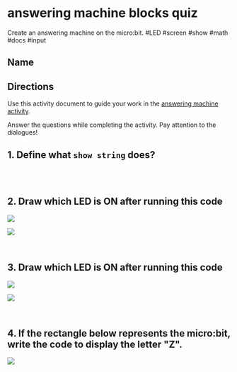 # answering machine blocks quiz

Create an answering machine on the micro:bit. #LED #screen #show #math #docs #input

## Name

## Directions

Use this activity document to guide your work in the [answering machine activity](/microbit/lessons/answering-machine/activity).

Answer the questions while completing the activity. Pay attention to the dialogues!

## 1. Define what `show string` does? 

<br/>

<br/>

## 2.  Draw which LED is ON after running this code

![](/static/mb/blocks/lessons/answering-machine-3.png)

![](/static/mb/empty-microbit.png)

<br/>

## 3.  Draw which LED is ON after running this code

![](/static/mb/blocks/lessons/answering-machine-4.png)

![](/static/mb/lessons/answering-machine-4.png)

<br/>

## 4. If the rectangle below represents the micro:bit, write the code to display the letter "Z".

![](/static/mb/lessons/answering-machine-5.png)

<br/>

